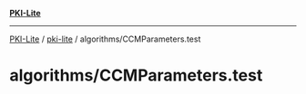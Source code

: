 [**PKI-Lite**](../../../README.md)

---

[PKI-Lite](../../../README.md) / [pki-lite](../../README.md) / algorithms/CCMParameters.test

# algorithms/CCMParameters.test
